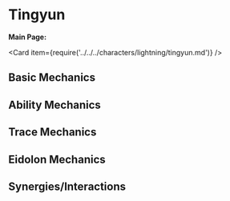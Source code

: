 # Tingyun

**Main Page:**

<Card item={require('../../../characters/lightning/tingyun.md')} />

## Basic Mechanics

## Ability Mechanics

## Trace Mechanics

## Eidolon Mechanics

## Synergies/Interactions
